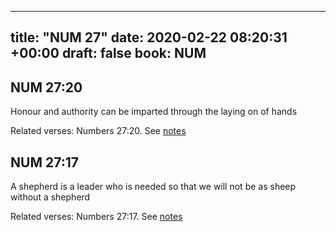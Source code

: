 
---
title: "NUM 27"
date: 2020-02-22 08:20:31 +00:00
draft: false
book: NUM
---

## NUM 27:20

Honour and authority can be imparted through the laying on of hands

Related verses: Numbers 27:20. See [notes](https://my.bible.com/notes/3369734294012158591)


## NUM 27:17

A shepherd is a leader who is needed so that we will not be as sheep without a shepherd

Related verses: Numbers 27:17. See [notes](https://my.bible.com/notes/3369733344589505139)

